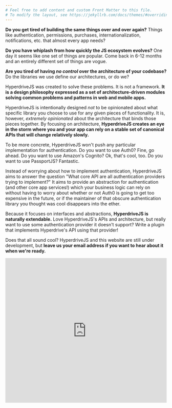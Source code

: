 ```yaml
---
# Feel free to add content and custom Front Matter to this file.
# To modify the layout, see https://jekyllrb.com/docs/themes/#overriding-theme-defaults
---
```

**Do you get tired of building the same things over and over again?** Things like authentication, permissions, purchases, internationalization, notifications, etc. that almost every app needs?

**Do you have whiplash from how quickly the JS ecosystem evolves?** One day it seems like one set of things are popular. Come back in 6-12 months and an entirely
different set of things are vogue.

**Are you tired of having _no control_ over the architecture of your codebase?** Do the libraries we use define our architectures, or do we?

HyperdriveJS was created to solve these problems. It is not a framework. **It is a design philosophy expressed as a set of architecture-driven modules solving
common problems and patterns in web and mobile apps.**

HyperdriveJS is intentionally designed _not_ to be opinionated about what specific library you choose to use for any given pieces of functionality. It is, however, _extremely
opinionated_ about the architecture that binds those pieces together. By focusing on architecture, **HyperdriveJS creates an eye in the storm where you
and your app can rely on a stable set of canonical APIs that will change relatively slowly.**

To be more concrete, HyperdriveJS won't push any particular implementation for authentication. Do you want to use Auth0? Fine, go ahead. Do you want to use Amazon's Cognito?
Ok, that's cool, too. Do you want to use PassportJS? Fantastic.

Instead of worrying about how to implement authentication, HyperdriveJS aims to answer the question "What core API are all authentication providers trying to implement?" It
aims to provide an abstraction for authentication (and other core app services!) which your business logic can rely on without having to worry about whether or not Auth0 is going to
get too expensive in the future, or if the maintainer of that obscure authentication library you thought was cool disappears into the ether.

Because it focuses on interfaces and abstractions, **HyperdriveJS is naturally extendable.** Love HyperdriveJS's APIs and architecture, but really want to use some authentication provider it doesn't support? Write a plugin that implements Hyperdrive's API using that provider!

Does that all sound cool? HyperdriveJS and this website are still under development, but **leave us your email address if you want to hear about it when we're ready.**

<div style="display: flex; align-items: center; justify-content: center;">
  <iframe src="https://docs.google.com/forms/d/e/1FAIpQLSf4_oaz2JjPj5zGFGW-0nXifOq3grHGScD8GOG3qcX7LX3JAQ/viewform?embedded=true" width="640" height="451" frameborder="0" marginheight="0" marginwidth="0">Loading…</iframe>
</div>
